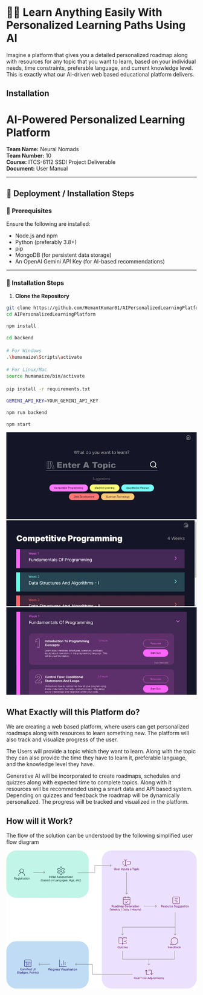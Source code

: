 # 🧑‍💻 Learn Anything Easily With Personalized Learning Paths Using AI


Imagine a platform that gives you a detailed personalized roadmap along with resources for any topic that you want to learn, based on your individual needs, time constraints, preferable language, and current knowledge level. This is exactly what our AI-driven web based educational platform delivers.

## Installation

# AI-Powered Personalized Learning Platform

**Team Name:** Neural Nomads  
**Team Number:** 10  
**Course:** ITCS-6112 SSDI Project Deliverable  
**Document:** User Manual

---

## 🚀 Deployment / Installation Steps

### 🔧 Prerequisites

Ensure the following are installed:
- Node.js and npm
- Python (preferably 3.8+)
- pip
- MongoDB (for persistent data storage)
- An OpenAI Gemini API Key (for AI-based recommendations)

---

### 🧪 Installation Steps

1. **Clone the Repository**
```bash
git clone https://github.com/HemantKumar01/AIPersonalizedLearningPlatform.git
cd AIPersonalizedLearningPlatform
```
```bash
npm install
```
```bash
cd backend

# For Windows
.\humanaize\Scripts\activate

# For Linux/Mac
source humanaize/bin/activate

pip install -r requirements.txt
```
```bash
GEMINI_API_KEY=YOUR_GEMINI_API_KEY
```
```bash
npm run backend
```
```bash
npm start
```
![alt text](public/image.png)
![alt text](public/image-1.png)
![alt text](public/image-2.png)



## What Exactly will this Platform do?
We are creating a web based platform, where users can get personalized roadmaps along with resources to learn something new. The platform will also track and visualize progress of the user.

The Users will provide a topic which they want to learn. Along with the topic they can also provide the time they have to learn it, preferable language, and the knowledge level they have.

Generative AI will be incorporated to create roadmaps, schedules and quizzes along with expected time to complete topics. Along with it resources will be recommended using a smart data and API based system. Depending on quizzes and feedback the roadmap will be dynamically personalized. The progress will be tracked and visualized in the platform.

## How will it Work?
The flow of the solution can be understood by the following simplified user flow diagram

![alt text](public/process_flow.png)
